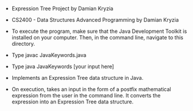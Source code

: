* Expression Tree Project by Damian Kryzia
* CS2400 - Data Structures Advanced Programming by Damian Kryzia

* To execute the program, make sure that the Java Development Toolkit is installed on your computer. Then, in the command line, navigate to this directory.
* Type javac JavaKeywords.java
* Type java JavaKeywords [your input here]

* Implements an Expression Tree data structure in Java.
* On execution, takes an input in the form of a postfix mathematical expression from the user in the command line. It converts the expression into an Expression Tree data structure.
